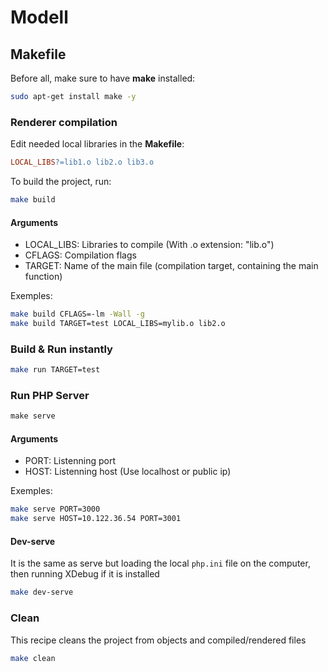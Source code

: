# Modell

## Makefile

Before all, make sure to have **make** installed:

```bash
sudo apt-get install make -y
```


### Renderer compilation

Edit needed local libraries in the **Makefile**:

```Makefile
LOCAL_LIBS?=lib1.o lib2.o lib3.o
```

To build the project, run:

```bash
make build
```

#### Arguments

- LOCAL_LIBS: Libraries to compile (With .o extension: "lib.o")
- CFLAGS: Compilation flags
- TARGET: Name of the main file (compilation target, containing the main function)

Exemples:

```bash
make build CFLAGS=-lm -Wall -g
make build TARGET=test LOCAL_LIBS=mylib.o lib2.o
```

### Build & Run instantly

```bash
make run TARGET=test
```

### Run PHP Server

```php
make serve
```

#### Arguments

- PORT: Listenning port
- HOST: Listenning host (Use localhost or public ip)

Exemples:

```bash
make serve PORT=3000
make serve HOST=10.122.36.54 PORT=3001
```

#### Dev-serve

It is the same as serve but loading the local `php.ini` file on the computer, then running XDebug if it is installed

```bash
make dev-serve
```

### Clean

This recipe cleans the project from objects and compiled/rendered files

```bash
make clean
```